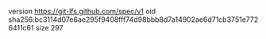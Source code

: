 version https://git-lfs.github.com/spec/v1
oid sha256:bc3114d07e6ae295f9408fff74d98bbb8d7a14902ae6d71cb3751e7726411c61
size 297
